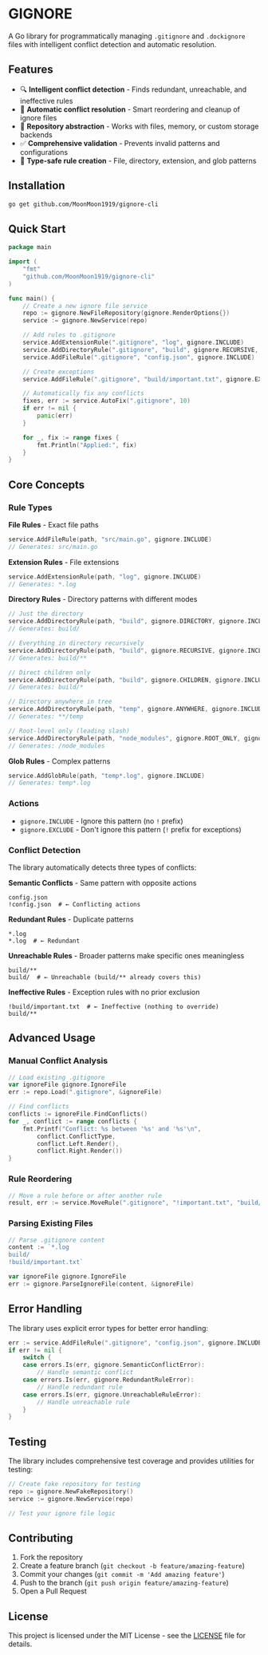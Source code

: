 # GIGNORE

A Go library for programmatically managing `.gitignore` and `.dockignore` files with intelligent conflict detection and automatic resolution.

## Features

- 🔍 **Intelligent conflict detection** - Finds redundant, unreachable, and ineffective rules
- 🔧 **Automatic conflict resolution** - Smart reordering and cleanup of ignore files
- 📁 **Repository abstraction** - Works with files, memory, or custom storage backends
- ✅ **Comprehensive validation** - Prevents invalid patterns and configurations
- 🎯 **Type-safe rule creation** - File, directory, extension, and glob patterns

## Installation

```bash
go get github.com/MoonMoon1919/gignore-cli
```

## Quick Start

```go
package main

import (
    "fmt"
    "github.com/MoonMoon1919/gignore-cli"
)

func main() {
    // Create a new ignore file service
    repo := gignore.NewFileRepository(gignore.RenderOptions{})
    service := gignore.NewService(repo)

    // Add rules to .gitignore
    service.AddExtensionRule(".gitignore", "log", gignore.INCLUDE)
    service.AddDirectoryRule(".gitignore", "build", gignore.RECURSIVE, gignore.INCLUDE)
    service.AddFileRule(".gitignore", "config.json", gignore.INCLUDE)

    // Create exceptions
    service.AddFileRule(".gitignore", "build/important.txt", gignore.EXCLUDE)

    // Automatically fix any conflicts
    fixes, err := service.AutoFix(".gitignore", 10)
    if err != nil {
        panic(err)
    }

    for _, fix := range fixes {
        fmt.Println("Applied:", fix)
    }
}
```

## Core Concepts

### Rule Types

**File Rules** - Exact file paths
```go
service.AddFileRule(path, "src/main.go", gignore.INCLUDE)
// Generates: src/main.go
```

**Extension Rules** - File extensions
```go
service.AddExtensionRule(path, "log", gignore.INCLUDE)
// Generates: *.log
```

**Directory Rules** - Directory patterns with different modes
```go
// Just the directory
service.AddDirectoryRule(path, "build", gignore.DIRECTORY, gignore.INCLUDE)
// Generates: build/

// Everything in directory recursively
service.AddDirectoryRule(path, "build", gignore.RECURSIVE, gignore.INCLUDE)
// Generates: build/**

// Direct children only
service.AddDirectoryRule(path, "build", gignore.CHILDREN, gignore.INCLUDE)
// Generates: build/*

// Directory anywhere in tree
service.AddDirectoryRule(path, "temp", gignore.ANYWHERE, gignore.INCLUDE)
// Generates: **/temp

// Root-level only (leading slash)
service.AddDirectoryRule(path, "node_modules", gignore.ROOT_ONLY, gignore.INCLUDE)
// Generates: /node_modules
```

**Glob Rules** - Complex patterns
```go
service.AddGlobRule(path, "temp*.log", gignore.INCLUDE)
// Generates: temp*.log
```

### Actions

- `gignore.INCLUDE` - Ignore this pattern (no `!` prefix)
- `gignore.EXCLUDE` - Don't ignore this pattern (`!` prefix for exceptions)

### Conflict Detection

The library automatically detects three types of conflicts:

**Semantic Conflicts** - Same pattern with opposite actions
```gitignore
config.json
!config.json  # ← Conflicting actions
```

**Redundant Rules** - Duplicate patterns
```gitignore
*.log
*.log  # ← Redundant
```

**Unreachable Rules** - Broader patterns make specific ones meaningless
```gitignore
build/**
build/  # ← Unreachable (build/** already covers this)
```

**Ineffective Rules** - Exception rules with no prior exclusion
```gitignore
!build/important.txt  # ← Ineffective (nothing to override)
build/**
```

## Advanced Usage

### Manual Conflict Analysis

```go
// Load existing .gitignore
var ignoreFile gignore.IgnoreFile
err := repo.Load(".gitignore", &ignoreFile)

// Find conflicts
conflicts := ignoreFile.FindConflicts()
for _, conflict := range conflicts {
    fmt.Printf("Conflict: %s between '%s' and '%s'\n",
        conflict.ConflictType,
        conflict.Left.Render(),
        conflict.Right.Render())
}
```

### Rule Reordering

```go
// Move a rule before or after another rule
result, err := service.MoveRule(".gitignore", "!important.txt", "build/**", gignore.AFTER)
```

### Parsing Existing Files

```go
// Parse .gitignore content
content := `*.log
build/
!build/important.txt`

var ignoreFile gignore.IgnoreFile
err := gignore.ParseIgnoreFile(content, &ignoreFile)
```

## Error Handling

The library uses explicit error types for better error handling:

```go
err := service.AddFileRule(".gitignore", "config.json", gignore.INCLUDE)
if err != nil {
    switch {
    case errors.Is(err, gignore.SemanticConflictError):
        // Handle semantic conflict
    case errors.Is(err, gignore.RedundantRuleError):
        // Handle redundant rule
    case errors.Is(err, gignore.UnreachableRuleError):
        // Handle unreachable rule
    }
}
```

## Testing

The library includes comprehensive test coverage and provides utilities for testing:

```go
// Create fake repository for testing
repo := gignore.NewFakeRepository()
service := gignore.NewService(repo)

// Test your ignore file logic
```

## Contributing

1. Fork the repository
2. Create a feature branch (`git checkout -b feature/amazing-feature`)
3. Commit your changes (`git commit -m 'Add amazing feature'`)
4. Push to the branch (`git push origin feature/amazing-feature`)
5. Open a Pull Request

## License

This project is licensed under the MIT License - see the [LICENSE](LICENSE) file for details.

